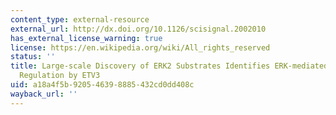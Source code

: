 ```yaml
---
content_type: external-resource
external_url: http://dx.doi.org/10.1126/scisignal.2002010
has_external_license_warning: true
license: https://en.wikipedia.org/wiki/All_rights_reserved
status: ''
title: Large-scale Discovery of ERK2 Substrates Identifies ERK-mediated Transcriptional
  Regulation by ETV3
uid: a18a4f5b-9205-4639-8885-432cd0dd408c
wayback_url: ''
---
```

